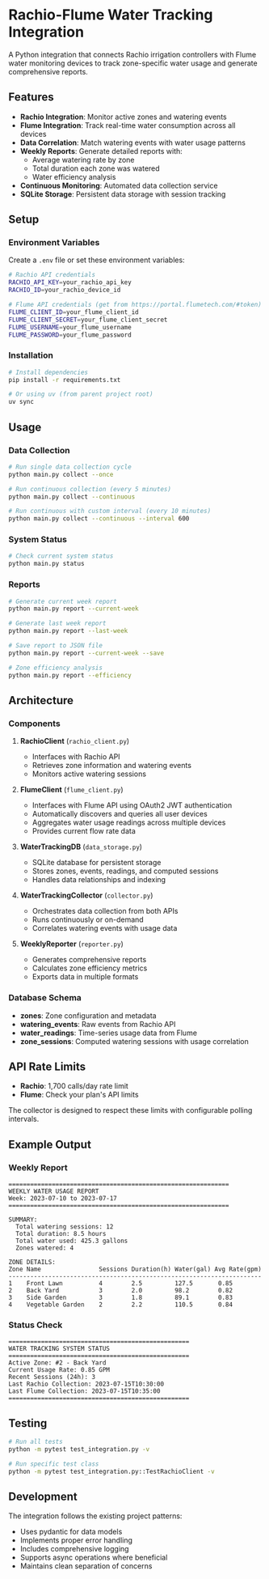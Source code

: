 # Rachio-Flume Water Tracking Integration

A Python integration that connects Rachio irrigation controllers with Flume water monitoring devices to track zone-specific water usage and generate comprehensive reports.

## Features

- **Rachio Integration**: Monitor active zones and watering events
- **Flume Integration**: Track real-time water consumption across all devices 
- **Data Correlation**: Match watering events with water usage patterns
- **Weekly Reports**: Generate detailed reports with:
  - Average watering rate by zone
  - Total duration each zone was watered
  - Water efficiency analysis
- **Continuous Monitoring**: Automated data collection service
- **SQLite Storage**: Persistent data storage with session tracking

## Setup

### Environment Variables

Create a `.env` file or set these environment variables:

```bash
# Rachio API credentials
RACHIO_API_KEY=your_rachio_api_key
RACHIO_ID=your_rachio_device_id

# Flume API credentials (get from https://portal.flumetech.com/#token)
FLUME_CLIENT_ID=your_flume_client_id
FLUME_CLIENT_SECRET=your_flume_client_secret
FLUME_USERNAME=your_flume_username
FLUME_PASSWORD=your_flume_password
```

### Installation

```bash
# Install dependencies
pip install -r requirements.txt

# Or using uv (from parent project root)
uv sync
```

## Usage

### Data Collection

```bash
# Run single data collection cycle
python main.py collect --once

# Run continuous collection (every 5 minutes)
python main.py collect --continuous

# Run continuous with custom interval (every 10 minutes)
python main.py collect --continuous --interval 600
```

### System Status

```bash
# Check current system status
python main.py status
```

### Reports

```bash
# Generate current week report
python main.py report --current-week

# Generate last week report  
python main.py report --last-week

# Save report to JSON file
python main.py report --current-week --save

# Zone efficiency analysis
python main.py report --efficiency
```

## Architecture

### Components

1. **RachioClient** (`rachio_client.py`)
   - Interfaces with Rachio API
   - Retrieves zone information and watering events
   - Monitors active watering sessions

2. **FlumeClient** (`flume_client.py`)
   - Interfaces with Flume API using OAuth2 JWT authentication
   - Automatically discovers and queries all user devices
   - Aggregates water usage readings across multiple devices
   - Provides current flow rate data

3. **WaterTrackingDB** (`data_storage.py`)
   - SQLite database for persistent storage
   - Stores zones, events, readings, and computed sessions
   - Handles data relationships and indexing

4. **WaterTrackingCollector** (`collector.py`)
   - Orchestrates data collection from both APIs
   - Runs continuously or on-demand
   - Correlates watering events with usage data

5. **WeeklyReporter** (`reporter.py`)
   - Generates comprehensive reports
   - Calculates zone efficiency metrics
   - Exports data in multiple formats

### Database Schema

- **zones**: Zone configuration and metadata
- **watering_events**: Raw events from Rachio API
- **water_readings**: Time-series usage data from Flume
- **zone_sessions**: Computed watering sessions with usage correlation

## API Rate Limits

- **Rachio**: 1,700 calls/day rate limit
- **Flume**: Check your plan's API limits

The collector is designed to respect these limits with configurable polling intervals.

## Example Output

### Weekly Report
```
=============================================================
WEEKLY WATER USAGE REPORT
Week: 2023-07-10 to 2023-07-17
=============================================================

SUMMARY:
  Total watering sessions: 12
  Total duration: 8.5 hours
  Total water used: 425.3 gallons
  Zones watered: 4

ZONE DETAILS:
Zone Name                Sessions Duration(h) Water(gal) Avg Rate(gpm)
----------------------------------------------------------------------
1    Front Lawn          4        2.5         127.5       0.85    
2    Back Yard           3        2.0         98.2        0.82
3    Side Garden         3        1.8         89.1        0.83  
4    Vegetable Garden    2        2.2         110.5       0.84
```

### Status Check
```
==================================================
WATER TRACKING SYSTEM STATUS
==================================================
Active Zone: #2 - Back Yard
Current Usage Rate: 0.85 GPM
Recent Sessions (24h): 3
Last Rachio Collection: 2023-07-15T10:30:00
Last Flume Collection: 2023-07-15T10:35:00
==================================================
```

## Testing

```bash
# Run all tests
python -m pytest test_integration.py -v

# Run specific test class
python -m pytest test_integration.py::TestRachioClient -v
```

## Development

The integration follows the existing project patterns:
- Uses pydantic for data models
- Implements proper error handling
- Includes comprehensive logging
- Supports async operations where beneficial
- Maintains clean separation of concerns